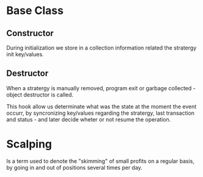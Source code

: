 # Base Class

## Constructor

During initialization we store in a collection information related the stratergy init key/values.


## Destructor

When a stratergy is manually removed, program exit or garbage collected - object destructor is called.

This hook allow us determinate what was the state at the moment the event occurr, by syncronizing
key/values regarding the stratergy, last transaction and status - and later decide wheter or not resume
the operation.


# Scalping

Is a term used to denote the "skimming" of small profits on a regular basis, by going in and out of positions several times per day.

